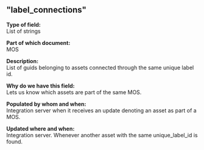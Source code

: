 ## "label_connections"

**Type of field:**  
List of strings

**Part of which document:**  
MOS

**Description:**  
List of guids belonging to assets connected through the same unique label id. 

**Why do we have this field:**  
Lets us know which assets are part of the same MOS.  

**Populated by whom and when:**  
Integration server when it receives an update denoting an asset as part of a MOS. 

**Updated where and when:**  
Integration server. Whenever another asset with the same unique_label_id is found. 

